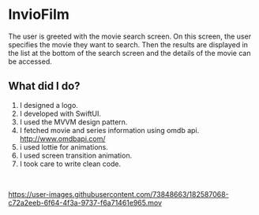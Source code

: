 # InvioFilm

The user is greeted with the movie search screen. On this screen, the user specifies the movie they want to search. Then the results are displayed in the list at the bottom of the search screen and the details of the movie can be accessed.

## What did I do?
1. I designed a logo.
2. I developed with SwiftUI.
3. I used the MVVM design pattern.
4. I fetched movie and series information using omdb api. http://www.omdbapi.com/
5. i used lottie for animations.
6. I used screen transition animation.
7. I took care to write clean code.
<br>

https://user-images.githubusercontent.com/73848663/182587068-c72a2eeb-6f64-4f3a-9737-f6a71461e965.mov

